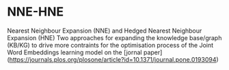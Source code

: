 # NNE-HNE
Nearest Neighbour Expansion (NNE) and Hedged Nearest Neighbour Expansion (HNE)
Two approaches for expanding the knowledge base/graph (KB/KG) to drive more contraints for the optimisation process of the Joint Word Embeddings learning model on the [jornal paper] (https://journals.plos.org/plosone/article?id=10.1371/journal.pone.0193094)
